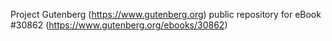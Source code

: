 Project Gutenberg (https://www.gutenberg.org) public repository for eBook #30862 (https://www.gutenberg.org/ebooks/30862)
